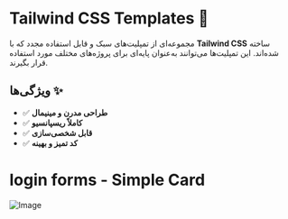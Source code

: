 # Tailwind CSS Templates 🚀  

مجموعه‌ای از تمپلیت‌های سبک و قابل استفاده مجدد که با **Tailwind CSS** ساخته شده‌اند. این تمپلیت‌ها می‌توانند به‌عنوان پایه‌ای برای پروژه‌های مختلف مورد استفاده قرار بگیرند.

## ویژگی‌ها ✨  
- ✅ **طراحی مدرن و مینیمال**  
- ✅ **کاملاً ریسپانسیو**  
- ✅ **قابل شخصی‌سازی**  
- ✅ **کد تمیز و بهینه**

# login forms - Simple Card


![Image](https://github.com/user-attachments/assets/a72bddcd-56d6-4260-96bd-53746c0dcecb)

